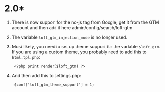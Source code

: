 # 2.0*

1. There is now support for the no-js tag from Google; get it from the GTM account and then add it here admin/config/search/loft-gtm
1. The variable `loft_gtm_injection_mode` is no longer used.
1. Most likely, you need to set up theme support for the variable `$loft_gtm`.  If you are using a custom theme, you probably need to add this to `html.tpl.php`:
    
        <?php print render($loft_gtm) ?>

1. And then add this to settings.php: 

        $conf['loft_gtm_theme_support'] = 1;
